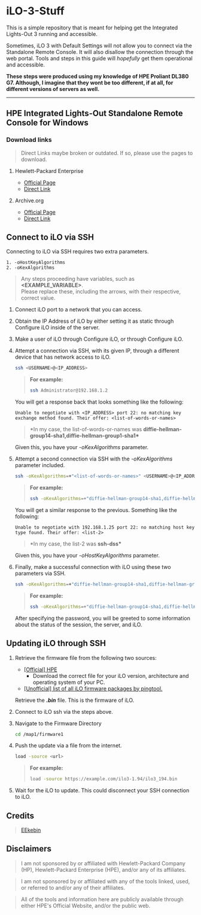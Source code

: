 # iLO-3-Stuff

This is a simple repository that is meant for helping get the Integrated Lights-Out 3 running and accessible.

Sometimes, iLO 3 with Default Settings will not allow you to connect via the Standalone Remote Console. It will also disallow the connection through the web portal. Tools and steps in this guide will _hopefully_ get them operational and accessible.

**These steps were produced using my knowledge of HPE Proliant DL380 G7. Although, I imagine that they wont be too different, if at all, for different versions of servers as well.**

---

## HPE Integrated Lights-Out Standalone Remote Console for Windows

### **Download links**

> Direct Links maybe broken or outdated. If so, please use the pages to download.

1. Hewlett-Packard Enterprise

   - [Official Page](https://support.hpe.com/connect/s/softwaredetails?language=en_US&softwareId=MTX_bc8e3ffa59904ec3b505d9964d)
   - [Direct Link](https://downloads.hpe.com/pub/softlib2/software1/pubsw-windows/p390407056/v138774/Setup.exe)

2. Archive.org
   - [Official Page](https://archive.org/details/hpe-lights-out-standalone-remote-console-for-windows)
   - [Direct Link](https://archive.org/download/hpe-lights-out-standalone-remote-console-for-windows/Setup.exe)

## Connect to iLO via SSH

Connecting to iLO via SSH requires two extra parameters.

    1. -oHostKeyAlgorithms
    2. -oKexAlgorithms

> Any steps proceeding have variables, such as **<EXAMPLE_VARIABLE>**.  
> Please replace these, including the arrows, with their respective, correct value.

1. Connect iLO port to a network that you can access.

2. Obtain the IP Address of iLO by either setting it as static through Configure iLO inside of the server.

3. Make a user of iLO through Configure iLO, or through Configure iLO.

4. Attempt a connection via SSH, with its given IP, through a different device that has network access to iLO.

   ```sh
   ssh <USERNAME>@<IP_ADDRESS>
   ```

   > **For example:**
   >
   > ```sh
   > ssh Administrator@192.168.1.2
   > ```

   You will get a response back that looks something like the following:

   ```
   Unable to negotiate with <IP_ADDRESS> port 22: no matching key exchange method found. Their offer: <list-of-words-or-names>
   ```

   > \*In my case, the list-of-words-or-names was **diffie-hellman-group14-sha1,diffie-hellman-group1-sha1\***

   Given this, you have your _-oKexAlgorithms_ parameter.

5. Attempt a second connection via SSH with the _-oKexAlgorithms_ parameter included.

   ```sh
   ssh -oKexAlgorithms=+"<list-of-words-or-names>" <USERNAME>@<IP_ADDRESS>
   ```

   > **For example:**
   >
   > ```sh
   > ssh -oKexAlgorithms=+"diffie-hellman-group14-sha1,diffie-hellman-group1-sha1" Administrator@192.168.1.2
   > ```

   You will get a similar response to the previous. Something like the following:

   ```
   Unable to negotiate with 192.168.1.25 port 22: no matching host key type found. Their offer: <list-2>
   ```

   > \*In my case, the list-2 was **ssh-dss\***

   Given this, you have your _-oHostKeyAlgorithms_ parameter.

6. Finally, make a successful connection with iLO using these two parameters via SSH.

   ```sh
   ssh -oKexAlgorithms=+"diffie-hellman-group14-sha1,diffie-hellman-group-exchange-sha256" -oHostKeyAlgorithms=+"ssh-dss" root@192.168.1.25
   ```

   > **For example:**
   >
   > ```sh
   > ssh -oKexAlgorithms=+"diffie-hellman-group14-sha1,diffie-hellman-group-exchange-sha256" -oHostKeyAlgorithms=+"ssh-dss" Administrator@192.168.1.2
   > ```

   After specifying the password, you will be greeted to some information about the status of the session, the server, and iLO.

## Updating iLO through SSH

1. Retrieve the firmware file from the following two sources:

   - [[Official] HPE](https://support.hpe.com/connect/s/search?language=en_US#q=HPE%20Integrated%20Lights-Out%20Online%20ROM%20Flash%20Component&t=DriversandSoftware&sort=relevancy&numberOfResults=25&f:@kmswsoftwaretypekey=[swt8000029]&f:@kmswsoftwaresubtypekey=[swst9000213])
     - Download the correct file for your iLO version, architecture and operating system of your PC.
   - [[Unofficial] list of all iLO firmware packages by pingtool.](https://pingtool.org/latest-hp-ilo-firmwares/)

   Retrieve the **_.bin_** file. This is the firmware of iLO.

2. Connect to iLO ssh via the steps above.

3. Navigate to the Firmware Directory

   ```sh
   cd /map1/firmware1
   ```

4. Push the update via a file from the internet.

   ```sh
   load -source <url>
   ```

   > **For example:**
   >
   > ```sh
   > load -source https://example.com/ilo3-1.94/ilo3_194.bin
   > ```

5. Wait for the iLO to update. This could disconnect your SSH connection to iLO.

## Credits

> [EEkebin](https://github.com/EEkebin)

## Disclaimers

> I am not sponsored by or affiliated with Hewlett-Packard Company (HP), Hewlett-Packard Enterprise (HPE), and/or any of its affiliates.

> I am not sponsored by or affiliated with any of the tools linked, used, or referred to and/or any of their affiliates.

> All of the tools and information here are publicly available through either HPE's Official Website, and/or the public web.
